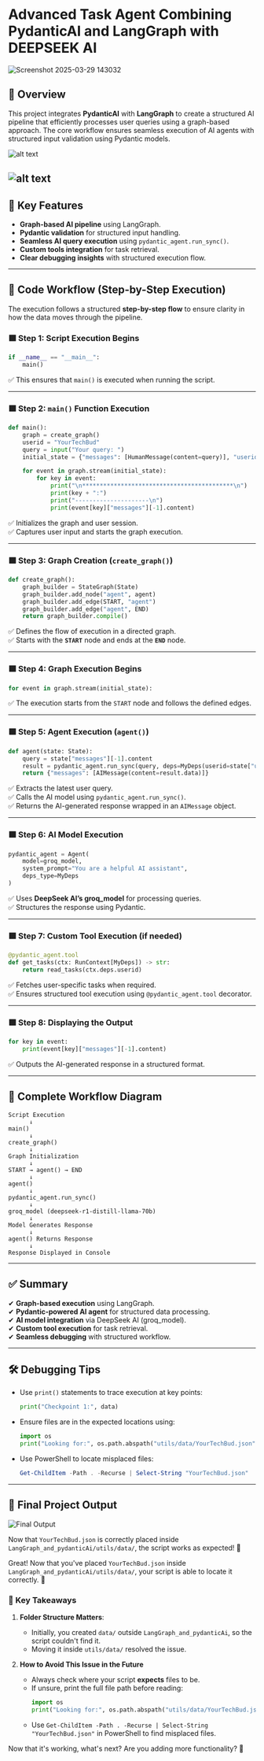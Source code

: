 # Advanced Task Agent Combining PydanticAI and LangGraph with DEEPSEEK AI 
![Screenshot 2025-03-29 143032](https://github.com/user-attachments/assets/6b8b48d1-533a-4280-9cfc-5ab47bb27743)




## 🚀 Overview
This project integrates **PydanticAI** with **LangGraph** to create a structured AI pipeline that efficiently processes user queries using a graph-based approach. The core workflow ensures seamless execution of AI agents with structured input validation using Pydantic models.

![alt text](<Screenshot 2025-03-11 233527.png>)



![alt text](<Screenshot 2025-03-11 233551.png>)
---

## 📌 Key Features
- **Graph-based AI pipeline** using LangGraph.
- **Pydantic validation** for structured input handling.
- **Seamless AI query execution** using `pydantic_agent.run_sync()`.
- **Custom tools integration** for task retrieval.
- **Clear debugging insights** with structured execution flow.

---

## 📜 Code Workflow (Step-by-Step Execution)
The execution follows a structured **step-by-step flow** to ensure clarity in how the data moves through the pipeline.

### 🟩 **Step 1: Script Execution Begins**
```python
if __name__ == "__main__":
    main()
```
✅ This ensures that `main()` is executed when running the script.

---

### 🟩 **Step 2: `main()` Function Execution**
```python
def main():
    graph = create_graph()
    userid = "YourTechBud"
    query = input("Your query: ")
    initial_state = {"messages": [HumanMessage(content=query)], "userid": userid}

    for event in graph.stream(initial_state):
        for key in event:
            print("\n*******************************************\n")
            print(key + ":")
            print("---------------------\n")
            print(event[key]["messages"][-1].content)
```
✅ Initializes the graph and user session.  
✅ Captures user input and starts the graph execution.

---

### 🟩 **Step 3: Graph Creation (`create_graph()`)**
```python
def create_graph():
    graph_builder = StateGraph(State)
    graph_builder.add_node("agent", agent)
    graph_builder.add_edge(START, "agent")
    graph_builder.add_edge("agent", END)
    return graph_builder.compile()
```
✅ Defines the flow of execution in a directed graph.  
✅ Starts with the **`START`** node and ends at the **`END`** node.

---

### 🟩 **Step 4: Graph Execution Begins**
```python
for event in graph.stream(initial_state):
```
✅ The execution starts from the `START` node and follows the defined edges.

---

### 🟩 **Step 5: Agent Execution (`agent()`)**
```python
def agent(state: State):
    query = state["messages"][-1].content
    result = pydantic_agent.run_sync(query, deps=MyDeps(userid=state["userid"]))
    return {"messages": [AIMessage(content=result.data)]}
```
✅ Extracts the latest user query.  
✅ Calls the AI model using `pydantic_agent.run_sync()`.  
✅ Returns the AI-generated response wrapped in an `AIMessage` object.

---

### 🟩 **Step 6: AI Model Execution**
```python
pydantic_agent = Agent(
    model=groq_model,
    system_prompt="You are a helpful AI assistant",
    deps_type=MyDeps
)
```
✅ Uses **DeepSeek AI’s groq_model** for processing queries.  
✅ Structures the response using Pydantic.

---

### 🟩 **Step 7: Custom Tool Execution (if needed)**
```python
@pydantic_agent.tool
def get_tasks(ctx: RunContext[MyDeps]) -> str:
    return read_tasks(ctx.deps.userid)
```
✅ Fetches user-specific tasks when required.  
✅ Ensures structured tool execution using `@pydantic_agent.tool` decorator.

---

### 🟩 **Step 8: Displaying the Output**
```python
for key in event:
    print(event[key]["messages"][-1].content)
```
✅ Outputs the AI-generated response in a structured format.

---

## 🔄 **Complete Workflow Diagram**
```
Script Execution
      ↓
main()
      ↓
create_graph()
      ↓
Graph Initialization
      ↓
START → agent() → END
      ↓
agent()
      ↓
pydantic_agent.run_sync()
      ↓
groq_model (deepseek-r1-distill-llama-70b)
      ↓
Model Generates Response
      ↓
agent() Returns Response
      ↓
Response Displayed in Console
```

---

## ✅ Summary
✔ **Graph-based execution** using LangGraph.  
✔ **Pydantic-powered AI agent** for structured data processing.  
✔ **AI model integration** via DeepSeek AI (groq_model).  
✔ **Custom tool execution** for task retrieval.  
✔ **Seamless debugging** with structured workflow.

---

## 🛠 **Debugging Tips**
- Use `print()` statements to trace execution at key points:
  ```python
  print("Checkpoint 1:", data)
  ```
- Ensure files are in the expected locations using:
  ```python
  import os
  print("Looking for:", os.path.abspath("utils/data/YourTechBud.json"))
  ```
- Use PowerShell to locate misplaced files:
  ```powershell
  Get-ChildItem -Path . -Recurse | Select-String "YourTechBud.json"
  ```

---

## 📸 **Final Project Output**
![Final Output](<Screenshot 2025-03-12 111849.png>)

Now that `YourTechBud.json` is correctly placed inside `LangGraph_and_pydanticAi/utils/data/`, the script works as expected! 🎯




Great! Now that you've placed `YourTechBud.json` inside `LangGraph_and_pydanticAi/utils/data/`, your script is able to locate it correctly. 🎯  

### **📌 Key Takeaways**
1. **Folder Structure Matters**:  
   - Initially, you created `data/` outside `LangGraph_and_pydanticAi`, so the script couldn't find it.
   - Moving it inside `utils/data/` resolved the issue.

2. **How to Avoid This Issue in the Future**
   - Always check where your script **expects** files to be.
   - If unsure, print the full file path before reading:
     ```python
     import os
     print("Looking for:", os.path.abspath("utils/data/YourTechBud.json"))
     ```
   - Use `Get-ChildItem -Path . -Recurse | Select-String "YourTechBud.json"` in PowerShell to find misplaced files.

Now that it's working, what's next? Are you adding more functionality? 🚀





